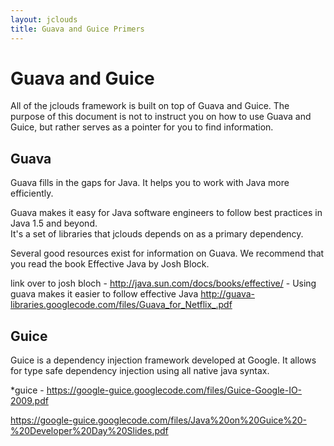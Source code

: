 ```yaml
---
layout: jclouds
title: Guava and Guice Primers
---
```


# Guava and Guice

All of the jclouds framework is built on top of Guava and Guice.  The purpose of this document is not to instruct you on how to use Guava and Guice, but
rather serves as a pointer for you to find information.

## Guava

Guava fills in the gaps for Java.  It helps you to work with Java more efficiently.

Guava makes it easy for Java software engineers to follow best practices in Java 1.5 and beyond.  
It's a set of libraries that jclouds depends on as a primary dependency.

Several good resources exist for information on Guava.  We recommend that you read the book <it>Effective Java</it> by Josh Block.

link over to josh bloch - http://java.sun.com/docs/books/effective/ - Using guava makes it easier to follow effective Java 
http://guava-libraries.googlecode.com/files/Guava_for_Netflix_.pdf

## Guice

Guice is a dependency injection framework developed at Google.  It allows for type safe dependency injection using all native java syntax.

*guice - https://google-guice.googlecode.com/files/Guice-Google-IO-2009.pdf

https://google-guice.googlecode.com/files/Java%20on%20Guice%20-%20Developer%20Day%20Slides.pdf

